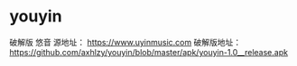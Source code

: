 # youyin
破解版  悠音
源地址：
https://www.uyinmusic.com
破解版地址：
https://github.com/axhlzy/youyin/blob/master/apk/youyin-1.0__release.apk
